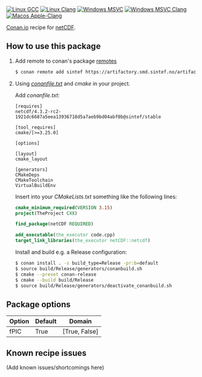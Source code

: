[![Linux GCC](https://github.com/sintef-ocean/conan-netcdf-c/workflows/Linux%20GCC/badge.svg)](https://github.com/sintef-ocean/conan-netcdf-c/actions?query=workflow%3A"Linux+GCC")
[![Linux Clang](https://github.com/sintef-ocean/conan-netcdf-c/workflows/Linux%20Clang/badge.svg)](https://github.com/sintef-ocean/conan-netcdf-c/actions?query=workflow%3A"Linux+Clang")
[![Windows MSVC](https://github.com/sintef-ocean/conan-netcdf-c/workflows/Windows%20MSVC/badge.svg)](https://github.com/sintef-ocean/conan-netcdf-c/actions?query=workflow%3A"Windows+MSVC")
[![Windows MSVC Clang](https://github.com/sintef-ocean/conan-netcdf-c/workflows/Windows%20MSVC%20Clang/badge.svg)](https://github.com/sintef-ocean/conan-netcdf-c/actions?query=workflow%3A"Windows+MSVC+Clang")
[![Macos Apple-Clang](https://github.com/sintef-ocean/conan-netcdf-c/workflows/Macos%20Apple-Clang/badge.svg)](https://github.com/sintef-ocean/conan-netcdf-c/actions?query=workflow%3A"Macos+Apple-Clang")

[Conan.io](https://conan.io) recipe for [netCDF](https://www.unidata.ucar.edu/software/netcdf).

## How to use this package

1. Add remote to conan's package [remotes](https://docs.conan.io/2/reference/commands/remote.html)

   ```bash
   $ conan remote add sintef https://artifactory.smd.sintef.no/artifactory/api/conan/conan-local
   ```

2. Using [*conanfile.txt*](https://docs.conan.io/2/reference/conanfile_txt.html) and *cmake* in your project.

   Add *conanfile.txt*:
   ```
   [requires]
   netcdf/4.3.2-rc2-1921dc6687a5eea13936718d5a7aeb9bd04abf0b@sintef/stable

   [tool_requires]
   cmake/[>=3.25.0]

   [options]

   [layout]
   cmake_layout

   [generators]
   CMakeDeps
   CMakeToolchain
   VirtualBuildEnv
   ```
   Insert into your *CMakeLists.txt* something like the following lines:
   ```cmake
   cmake_minimum_required(VERSION 3.15)
   project(TheProject CXX)

   find_package(netCDF REQUIRED)

   add_executable(the_executor code.cpp)
   target_link_libraries(the_executor netCDF::netcdf)
   ```
   Install and build e.g. a Release configuration:
   ```bash
   $ conan install . -s build_type=Release -pr:b=default
   $ source build/Release/generators/conanbuild.sh
   $ cmake --preset conan-release
   $ cmake --build build/Release
   $ source build/Release/generators/deactivate_conanbuild.sh
   ```

## Package options

Option | Default | Domain
-------|---------|--------------
fPIC   | True    | [True, False]

## Known recipe issues

(Add known issues/shortcomings here)
